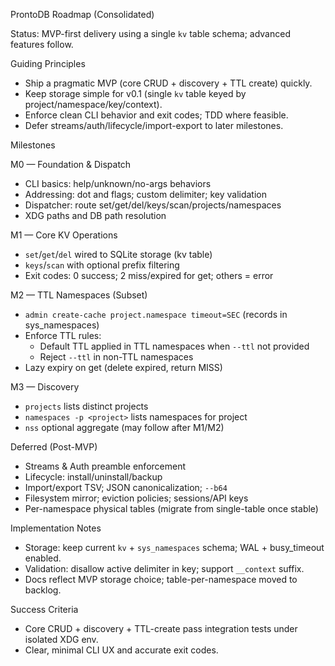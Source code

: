 ProntoDB Roadmap (Consolidated)

Status: MVP-first delivery using a single `kv` table schema; advanced features follow.

Guiding Principles
- Ship a pragmatic MVP (core CRUD + discovery + TTL create) quickly.
- Keep storage simple for v0.1 (single `kv` table keyed by project/namespace/key/context).
- Enforce clean CLI behavior and exit codes; TDD where feasible.
- Defer streams/auth/lifecycle/import-export to later milestones.

Milestones

M0 — Foundation & Dispatch
- CLI basics: help/unknown/no-args behaviors
- Addressing: dot and flags; custom delimiter; key validation
- Dispatcher: route set/get/del/keys/scan/projects/namespaces
- XDG paths and DB path resolution

M1 — Core KV Operations
- `set`/`get`/`del` wired to SQLite storage (kv table)
- `keys`/`scan` with optional prefix filtering
- Exit codes: 0 success; 2 miss/expired for get; others = error

M2 — TTL Namespaces (Subset)
- `admin create-cache project.namespace timeout=SEC` (records in sys_namespaces)
- Enforce TTL rules:
  - Default TTL applied in TTL namespaces when `--ttl` not provided
  - Reject `--ttl` in non-TTL namespaces
- Lazy expiry on get (delete expired, return MISS)

M3 — Discovery
- `projects` lists distinct projects
- `namespaces -p <project>` lists namespaces for project
- `nss` optional aggregate (may follow after M1/M2)

Deferred (Post-MVP)
- Streams & Auth preamble enforcement
- Lifecycle: install/uninstall/backup
- Import/export TSV; JSON canonicalization; `--b64`
- Filesystem mirror; eviction policies; sessions/API keys
- Per-namespace physical tables (migrate from single-table once stable)

Implementation Notes
- Storage: keep current `kv` + `sys_namespaces` schema; WAL + busy_timeout enabled.
- Validation: disallow active delimiter in key; support `__context` suffix.
- Docs reflect MVP storage choice; table-per-namespace moved to backlog.

Success Criteria
- Core CRUD + discovery + TTL-create pass integration tests under isolated XDG env.
- Clear, minimal CLI UX and accurate exit codes.

